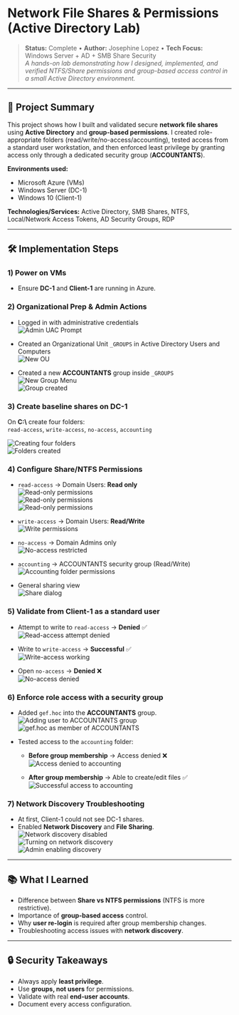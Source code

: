 # Network File Shares & Permissions (Active Directory Lab)

> **Status:** Complete • **Author:** Josephine Lopez • **Tech Focus:** Windows Server + AD + SMB Share Security  
> _A hands-on lab demonstrating how I designed, implemented, and verified NTFS/Share permissions and group-based access control in a small Active Directory environment._

---

## 🔎 Project Summary

This project shows how I built and validated secure **network file shares** using **Active Directory** and **group-based permissions**. I created role-appropriate folders (read/write/no-access/accounting), tested access from a standard user workstation, and then enforced least privilege by granting access only through a dedicated security group (**ACCOUNTANTS**).

**Environments used:**  
- Microsoft Azure (VMs)  
- Windows Server (DC-1)  
- Windows 10 (Client-1)  

**Technologies/Services:** Active Directory, SMB Shares, NTFS, Local/Network Access Tokens, AD Security Groups, RDP

---

## 🛠️ Implementation Steps

### 1) Power on VMs
- Ensure **DC-1** and **Client-1** are running in Azure.

### 2) Organizational Prep & Admin Actions
- Logged in with administrative credentials  
  ![Admin UAC Prompt](images/network%20discovery3.PNG)

- Created an Organizational Unit `_GROUPS` in Active Directory Users and Computers  
  ![New OU](images/new%20organazational%20unit.PNG)

- Created a new **ACCOUNTANTS** group inside `_GROUPS`  
  ![New Group Menu](images/new%20group.PNG)  
  ![Group created](images/new%20group2.PNG)

### 3) Create baseline shares on DC-1
On **C:\\** create four folders:  
`read-access`, `write-access`, `no-access`, `accounting`  

![Creating four folders](images/create%204%20folders.PNG)  
![Folders created](images/create%204%20folders2.PNG)

### 4) Configure Share/NTFS Permissions
- `read-access` → Domain Users: **Read only**  
  ![Read-only permissions](images/Permission%20Read(1).PNG)  
  ![Read-only permissions](images/Permission%20Read(2).PNG)  
  ![Read-only permissions](images/Permission%20Read(3).PNG)

- `write-access` → Domain Users: **Read/Write**  
  ![Write permissions](images/Permissions%20Read&Write.PNG)

- `no-access` → Domain Admins only  
  ![No-access restricted](images/no-access.PNG)

- `accounting` → ACCOUNTANTS security group (Read/Write)  
  ![Accounting folder permissions](images/accounting%20folder%20permissions.PNG)

- General sharing view  
  ![Share dialog](images/sharefolder.PNG)

### 5) Validate from Client-1 as a standard user
- Attempt to write to `read-access` → **Denied** ✅  
  ![Read-access attempt denied](images/access%20the%20folders1.PNG)

- Write to `write-access` → **Successful** ✅  
  ![Write-access working](images/access%20the%20folders2.PNG)

- Open `no-access` → **Denied** ❌  
  ![No-access denied](images/access%20the%20folders3.PNG)

### 6) Enforce role access with a security group
- Added `gef.hoc` into the **ACCOUNTANTS** group.  
  ![Adding user to ACCOUNTANTS group](images/member%20of%20the%20ACCOUNTANTS.PNG)  
  ![gef.hoc as member of ACCOUNTANTS](images/member%20of%20the%20ACCOUNTANTS(2).PNG)

- Tested access to the `accounting` folder:  
  - **Before group membership** → Access denied ❌  
    ![Access denied to accounting](images/try%20to%20access%20the%20accountants%20folder.%20It%20should%20fail.PNG)

  - **After group membership** → Able to create/edit files ✅  
    ![Successful access to accounting](images/try%20to%20access%20the%20accounting%20again.PNG)

### 7) Network Discovery Troubleshooting
- At first, Client-1 could not see DC-1 shares.  
- Enabled **Network Discovery** and **File Sharing**.  
  ![Network discovery disabled](images/network%20discovery.PNG)  
  ![Turning on network discovery](images/network%20discovery2.PNG)  
  ![Admin enabling discovery](images/network%20discovery3.PNG)

---

## 📚 What I Learned

- Difference between **Share vs NTFS permissions** (NTFS is more restrictive).  
- Importance of **group-based access** control.  
- Why **user re-login** is required after group membership changes.  
- Troubleshooting access issues with **network discovery**.

---

## 🔒 Security Takeaways

- Always apply **least privilege**.  
- Use **groups, not users** for permissions.  
- Validate with real **end-user accounts**.  
- Document every access configuration.


